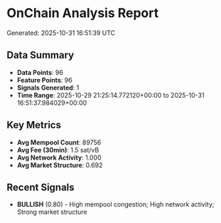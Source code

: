 # OnChain Analysis Report
Generated: 2025-10-31 16:51:39 UTC

## Data Summary
- **Data Points**: 96
- **Feature Points**: 96
- **Signals Generated**: 1
- **Time Range**: 2025-10-29 21:25:14.772120+00:00 to 2025-10-31 16:51:37.984029+00:00

## Key Metrics
- **Avg Mempool Count**: 89756
- **Avg Fee (30min)**: 1.5 sat/vB
- **Avg Network Activity**: 1.000
- **Avg Market Structure**: 0.692

## Recent Signals
- **BULLISH** (0.80) - High mempool congestion; High network activity; Strong market structure
